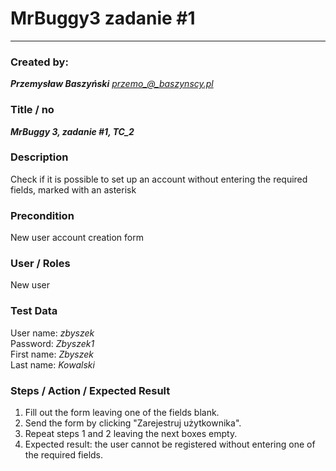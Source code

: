 # MrBuggy3 zadanie #1
****
### Created by:

***Przemysław Baszyński***
*przemo_@_baszynscy.pl*

### Title / no
***MrBuggy 3, zadanie #1, TC_2***

### Description

Check if it is possible to set up an account without entering the required fields, marked with an asterisk

### Precondition

New user account creation form

### User / Roles

New user

### Test Data

User name: *zbyszek*\
Password: *Zbyszek1*\
First name: *Zbyszek*\
Last name: *Kowalski*

### Steps / Action / Expected Result

1. Fill out the form leaving one of the fields blank.
2. Send the form by clicking "Zarejestruj użytkownika".
3. Repeat steps 1 and 2 leaving the next boxes empty.
4. Expected result: the user cannot be registered without entering one of the required fields.
